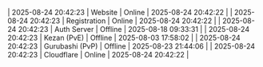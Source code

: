 | 2025-08-24 20:42:23 | Website | Online | 2025-08-24 20:42:22 |
| 2025-08-24 20:42:23 | Registration | Online | 2025-08-24 20:42:22 |
| 2025-08-24 20:42:23 | Auth Server | Offline | 2025-08-18 09:33:31 |
| 2025-08-24 20:42:23 | Kezan (PvE) | Offline | 2025-08-03 17:58:02 |
| 2025-08-24 20:42:23 | Gurubashi (PvP) | Offline | 2025-08-23 21:44:06 |
| 2025-08-24 20:42:23 | Cloudflare | Online | 2025-08-24 20:42:22 |
